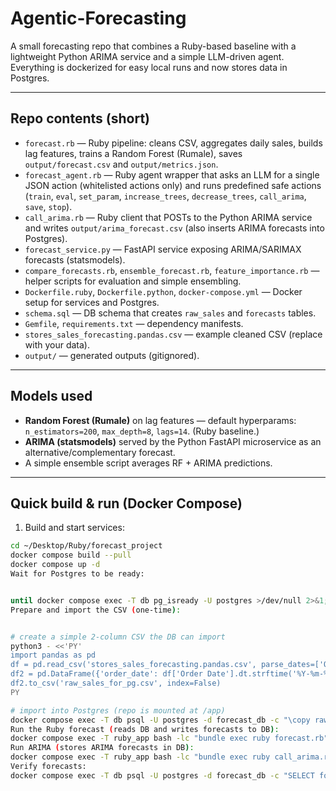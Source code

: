 # Agentic-Forecasting

A small forecasting repo that combines a Ruby-based baseline with a lightweight Python ARIMA service and a simple LLM-driven agent. Everything is dockerized for easy local runs and now stores data in Postgres.

---

## Repo contents (short)
- `forecast.rb` — Ruby pipeline: cleans CSV, aggregates daily sales, builds lag features, trains a Random Forest (Rumale), saves `output/forecast.csv` and `output/metrics.json`.  
- `forecast_agent.rb` — Ruby agent wrapper that asks an LLM for a single JSON action (whitelisted actions only) and runs predefined safe actions (`train`, `eval`, `set_param`, `increase_trees`, `decrease_trees`, `call_arima`, `save`, `stop`).  
- `call_arima.rb` — Ruby client that POSTs to the Python ARIMA service and writes `output/arima_forecast.csv` (also inserts ARIMA forecasts into Postgres).  
- `forecast_service.py` — FastAPI service exposing ARIMA/SARIMAX forecasts (statsmodels).  
- `compare_forecasts.rb`, `ensemble_forecast.rb`, `feature_importance.rb` — helper scripts for evaluation and simple ensembling.  
- `Dockerfile.ruby`, `Dockerfile.python`, `docker-compose.yml` — Docker setup for services and Postgres.  
- `schema.sql` — DB schema that creates `raw_sales` and `forecasts` tables.  
- `Gemfile`, `requirements.txt` — dependency manifests.  
- `stores_sales_forecasting.pandas.csv` — example cleaned CSV (replace with your data).  
- `output/` — generated outputs (gitignored).

---

## Models used
- **Random Forest (Rumale)** on lag features — default hyperparams: `n_estimators=200`, `max_depth=8`, `lags=14`. (Ruby baseline.)  
- **ARIMA (statsmodels)** served by the Python FastAPI microservice as an alternative/complementary forecast.  
- A simple ensemble script averages RF + ARIMA predictions.

---

## Quick build & run (Docker Compose)

1. Build and start services:
```bash
cd ~/Desktop/Ruby/forecast_project
docker compose build --pull
docker compose up -d
Wait for Postgres to be ready:


until docker compose exec -T db pg_isready -U postgres >/dev/null 2>&1; do sleep 1; done
Prepare and import the CSV (one-time):


# create a simple 2-column CSV the DB can import
python3 - <<'PY'
import pandas as pd
df = pd.read_csv('stores_sales_forecasting.pandas.csv', parse_dates=['Order Date'])
df2 = pd.DataFrame({'order_date': df['Order Date'].dt.strftime('%Y-%m-%d'), 'sales': df['Sales'].astype(float)})
df2.to_csv('raw_sales_for_pg.csv', index=False)
PY

# import into Postgres (repo is mounted at /app)
docker compose exec -T db psql -U postgres -d forecast_db -c "\copy raw_sales(order_date, sales) FROM '/app/raw_sales_for_pg.csv' WITH CSV HEADER DELIMITER ',';"
Run the Ruby forecast (reads DB and writes forecasts to DB):
docker compose exec -T ruby_app bash -lc "bundle exec ruby forecast.rb"
Run ARIMA (stores ARIMA forecasts in DB):
docker compose exec -T ruby_app bash -lc "bundle exec ruby call_arima.rb"
Verify forecasts:
docker compose exec -T db psql -U postgres -d forecast_db -c "SELECT forecast_date, model, predicted FROM forecasts ORDER BY created_at DESC LIMIT 20;"
